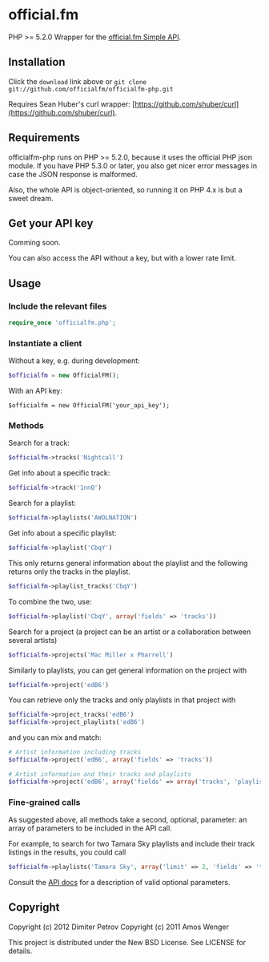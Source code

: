 # official.fm

PHP >= 5.2.0 Wrapper for the [official.fm Simple API](http://official.fm/developers).

## Installation

Click the `download` link above or `git clone git://github.com/officialfm/officialfm-php.git`

Requires Sean Huber's curl wrapper: [https://github.com/shuber/curl](https://github.com/shuber/curl).

## Requirements

officialfm-php runs on PHP >= 5.2.0, because it uses the official PHP json module. If you have PHP 5.3.0 or later, you also get nicer error messages in case the JSON response is malformed.

Also, the whole API is object-oriented, so running it on PHP 4.x is but a sweet dream.

## Get your API key

Comming soon.

You can also access the API without a key, but with a lower rate limit.

## Usage

### Include the relevant files

```php
require_once 'officialfm.php';
```

### Instantiate a client

Without a key, e.g. during development:

```php
$officialfm = new OfficialFM();
```
  
With an API key:

```
$officialfm = new OfficialFM('your_api_key');
```
  
### Methods

Search for a track:

```php 
$officialfm->tracks('Nightcall')
```

Get info about a specific track:

```php
$officialfm->track('1nnQ')
```

Search for a playlist:

```php
$officialfm->playlists('AWOLNATION')
```

Get info about a specific playlist:

```php
$officialfm->playlist('CbqY')
```

This only returns general information about the playlist and the following returns only the tracks in the playlist.

```php
$officialfm->playlist_tracks('CbqY')
```

To combine the two, use:

```php
$officialfm->playlist('CbqY', array('fields' => 'tracks'))
```

Search for a project (a project can be an artist or a collaboration between several artists)

```php
$officialfm->projects('Mac Miller x Pharrell')
```

Similarly to playlists, you can get general information on the project with

```php
$officialfm->project('edB6')
```

You can retrieve only the tracks and only playlists in that project with

```php
$officialfm->project_tracks('edB6')
$officialfm->project_playlists('edB6')
```

and you can mix and match:

```php
# Artist information including tracks
$officialfm->project('edB6', array('fields' => 'tracks'))

# Artist information and their tracks and playlists
$officialfm->project('edB6', array('fields' => array('tracks', 'playlists')))
```

### Fine-grained calls

As suggested above, all methods take a second, optional, parameter: an array of parameters to be included in the API call.

For example, to search for two Tamara Sky playlists and include their track listings in the results, you could call

```php
$officialfm->playlists('Tamara Sky', array('limit' => 2, 'fields' => 'tracks'))
```

Consult the [API docs](http://dev.official.fm) for a description of valid optional parameters.

## Copyright

Copyright (c) 2012 Dimiter Petrov
Copyright (c) 2011 Amos Wenger

This project is distributed under the New BSD License. See LICENSE for details.
